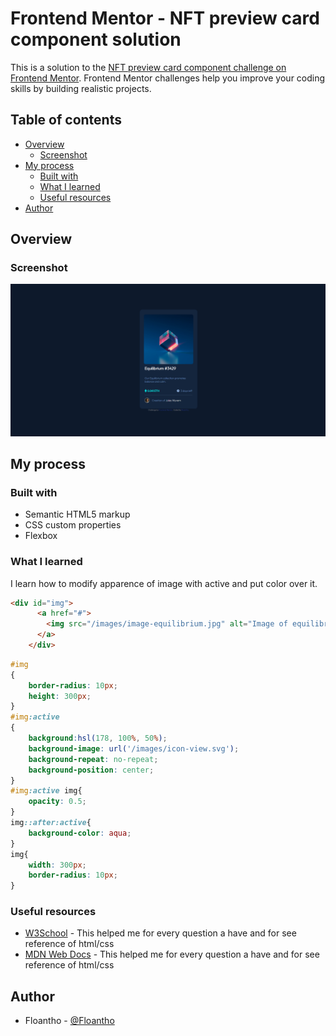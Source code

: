 # Frontend Mentor - NFT preview card component solution

This is a solution to the [NFT preview card component challenge on Frontend Mentor](https://www.frontendmentor.io/challenges/nft-preview-card-component-SbdUL_w0U). Frontend Mentor challenges help you improve your coding skills by building realistic projects. 

## Table of contents

- [Overview](#overview)
  - [Screenshot](#screenshot)
- [My process](#my-process)
  - [Built with](#built-with)
  - [What I learned](#what-i-learned)
  - [Useful resources](#useful-resources)
- [Author](#author)

## Overview

### Screenshot

![](nft-card.png)

## My process

### Built with

- Semantic HTML5 markup
- CSS custom properties
- Flexbox

### What I learned

I learn how to modify apparence of image with active and put color over it.

```html
<div id="img">
      <a href="#">
        <img src="/images/image-equilibrium.jpg" alt="Image of equilibrium NFT">
      </a>
    </div>
```
```css
#img
{
    border-radius: 10px;
    height: 300px;
}
#img:active
{
    background:hsl(178, 100%, 50%);
    background-image: url('/images/icon-view.svg');
    background-repeat: no-repeat;
    background-position: center;
}
#img:active img{
    opacity: 0.5;
}
img::after:active{
    background-color: aqua;
}
img{
    width: 300px;
    border-radius: 10px;
}
```

### Useful resources

- [W3School](https://www.w3schools.com/) - This helped me for every question a have and for see reference of html/css
- [MDN Web Docs](https://developer.mozilla.org/) - This helped me for every question a have and for see reference of html/css 

## Author

- Floantho - [@Floantho](https://www.frontendmentor.io/profile/Floantho)
